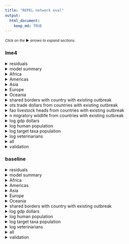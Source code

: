 ```yaml
---
title: "REPEL network eval"
output: 
  html_document:
    keep_md: TRUE
---
```


<small>_Click on the_ ▶ _︎arrows to expand sections._</small>




### lme4



<details>
<summary>residuals</summary>
![](network_model_eval_files/figure-html/lme-resids-1.png)<!-- -->![](network_model_eval_files/figure-html/lme-resids-2.png)<!-- -->
</details>

<details>
<summary>model summary</summary>

```
## Generalized linear mixed model fit by maximum likelihood (Adaptive
##   Gauss-Hermite Quadrature, nAGQ = 0) [glmerMod]
##  Family: binomial  ( logit )
## Formula: 
## outbreak_start ~ (0 + continent | disease) + (0 + shared_borders_from_outbreaks |  
##     disease) + (0 + ots_trade_dollars_from_outbreaks | disease) +  
##     (0 + fao_livestock_heads_from_outbreaks | disease) + (0 +  
##     n_migratory_wildlife_from_outbreaks | disease) + (0 + log_gdp_dollars |  
##     disease) + (0 + log_human_population | disease) + (0 + log_target_taxa_population |  
##     disease) + (0 + log_veterinarians | disease)
##    Data: augmented_data_compressed
## Weights: wgts
## Control: glmerControl(calc.derivs = TRUE)
## 
##      AIC      BIC   logLik deviance df.resid 
##  18346.1  18606.7  -9149.0  18298.1   384328 
## 
## Scaled residuals: 
##    Min     1Q Median     3Q    Max 
##  -6.26  -0.06  -0.03  -0.02 918.39 
## 
## Random effects:
##  Groups    Name                                Variance  Std.Dev. Corr       
##  disease   continentAfrica                     5.6911682 2.38562             
##            continentAmericas                   3.3500077 1.83030  -0.04      
##            continentAsia                       4.2268658 2.05593   0.84  0.25
##            continentEurope                     4.1356430 2.03363   0.18  0.63
##            continentOceania                    0.9810750 0.99049   0.55  0.31
##  disease.1 shared_borders_from_outbreaks       0.0983553 0.31362             
##  disease.2 ots_trade_dollars_from_outbreaks    0.0096375 0.09817             
##  disease.3 fao_livestock_heads_from_outbreaks  0.0005926 0.02434             
##  disease.4 n_migratory_wildlife_from_outbreaks 0.5865768 0.76588             
##  disease.5 log_gdp_dollars                     1.3348996 1.15538             
##  disease.6 log_human_population                0.6441507 0.80259             
##  disease.7 log_target_taxa_population          1.3666570 1.16904             
##  disease.8 log_veterinarians                   0.0436349 0.20889             
##             
##             
##             
##             
##   0.58      
##   0.74  0.87
##             
##             
##             
##             
##             
##             
##             
##             
## Number of obs: 384352, groups:  disease, 58
## 
## Fixed effects:
##             Estimate Std. Error z value Pr(>|z|)    
## (Intercept)   -8.850      0.202  -43.82   <2e-16 ***
## ---
## Signif. codes:  0 '***' 0.001 '**' 0.01 '*' 0.05 '.' 0.1 ' ' 1
```



|variable                                                   | variance|
|:----------------------------------------------------------|--------:|
|Africa                                                     |  5.70000|
|Asia                                                       |  4.20000|
|Europe                                                     |  4.10000|
|Americas                                                   |  3.40000|
|log target taxa population                                 |  1.40000|
|log gdp dollars                                            |  1.30000|
|Oceania                                                    |  0.98000|
|log human population                                       |  0.64000|
|n migratory wildlife from countries with existing outbreak |  0.59000|
|shared borders from countries with existing outbreak       |  0.09800|
|log veterinarians                                          |  0.04400|
|ots trade dollars from countries with existing outbreak    |  0.00960|
|fao livestock heads from countries with existing outbreak  |  0.00059|
</details>







<details>
<summary>Africa</summary>
![](network_model_eval_files/figure-html/lme-coef-1-1.png)<!-- -->
</details>
<details>
<summary>Americas</summary>
![](network_model_eval_files/figure-html/lme-coef-2-1.png)<!-- -->
</details>
<details>
<summary>Asia</summary>
![](network_model_eval_files/figure-html/lme-coef-3-1.png)<!-- -->
</details>
<details>
<summary>Europe</summary>
![](network_model_eval_files/figure-html/lme-coef-4-1.png)<!-- -->
</details>
<details>
<summary>Oceania</summary>
![](network_model_eval_files/figure-html/lme-coef-5-1.png)<!-- -->
</details>
<details>
<summary>shared borders with country with existing outbreak</summary>
![](network_model_eval_files/figure-html/lme-coef-6-1.png)<!-- -->
</details>
<details>
<summary>ots trade dollars from countries with existing outbreak</summary>
![](network_model_eval_files/figure-html/lme-coef-7-1.png)<!-- -->
</details>
<details>
<summary>fao livestock heads from countries with existing outbreak</summary>
![](network_model_eval_files/figure-html/lme-coef-8-1.png)<!-- -->
</details>
<details>
<summary>n migratory wildlife from countries with existing outbreak</summary>
![](network_model_eval_files/figure-html/lme-coef-9-1.png)<!-- -->
</details>
<details>
<summary>log gdp dollars</summary>
![](network_model_eval_files/figure-html/lme-coef-10-1.png)<!-- -->
</details>
<details>
<summary>log human population</summary>
![](network_model_eval_files/figure-html/lme-coef-11-1.png)<!-- -->
</details>
<details>
<summary>log target taxa population</summary>
![](network_model_eval_files/figure-html/lme-coef-12-1.png)<!-- -->
</details>
<details>
<summary>log veterinarians</summary>
![](network_model_eval_files/figure-html/lme-coef-13-1.png)<!-- -->
</details>

<details>
<summary>all</summary>
![](network_model_eval_files/figure-html/lme-coef-all-1.png)<!-- -->![](network_model_eval_files/figure-html/lme-coef-all-2.png)<!-- -->
</details>

<details>
<summary>validation</summary>

```
## [1] TRUE
```

![](network_model_eval_files/figure-html/lme-validation-1.png)<!-- -->![](network_model_eval_files/figure-html/lme-validation-2.png)<!-- -->![](network_model_eval_files/figure-html/lme-validation-3.png)<!-- -->
</details>








### baseline



<details>
<summary>residuals</summary>
![](network_model_eval_files/figure-html/lme-resids-baseline-1.png)<!-- -->![](network_model_eval_files/figure-html/lme-resids-baseline-2.png)<!-- -->
</details>

<details>
<summary>model summary</summary>

```
## Generalized linear mixed model fit by maximum likelihood (Adaptive
##   Gauss-Hermite Quadrature, nAGQ = 0) [glmerMod]
##  Family: binomial  ( logit )
## Formula: 
## outbreak_start ~ (0 + continent | disease) + (0 + shared_borders_from_outbreaks |  
##     disease) + (0 + log_gdp_dollars | disease) + (0 + log_human_population |  
##     disease) + (0 + log_target_taxa_population | disease) + (0 +  
##     log_veterinarians | disease)
##    Data: augmented_data_compressed
## Weights: wgts
## Control: glmerControl(calc.derivs = TRUE)
## 
##      AIC      BIC   logLik deviance df.resid 
##  19431.5  19642.4  -9694.8  19389.5   170220 
## 
## Scaled residuals: 
##     Min      1Q  Median      3Q     Max 
##   -2.69   -0.07   -0.03   -0.02 1343.94 
## 
## Random effects:
##  Groups    Name                          Variance Std.Dev. Corr             
##  disease   continentAfrica               5.62466  2.3716                    
##            continentAmericas             3.46546  1.8616   -0.04            
##            continentAsia                 4.11710  2.0291    0.78  0.34      
##            continentEurope               3.97869  1.9947    0.21  0.68  0.59
##            continentOceania              0.95086  0.9751    0.53  0.51  0.79
##  disease.1 shared_borders_from_outbreaks 0.09296  0.3049                    
##  disease.2 log_gdp_dollars               1.61280  1.2700                    
##  disease.3 log_human_population          0.78688  0.8871                    
##  disease.4 log_target_taxa_population    1.64673  1.2833                    
##  disease.5 log_veterinarians             0.05049  0.2247                    
##       
##       
##       
##       
##       
##   0.94
##       
##       
##       
##       
##       
## Number of obs: 170241, groups:  disease, 58
## 
## Fixed effects:
##             Estimate Std. Error z value            Pr(>|z|)    
## (Intercept)  -8.9704     0.2025  -44.31 <0.0000000000000002 ***
## ---
## Signif. codes:  0 '***' 0.001 '**' 0.01 '*' 0.05 '.' 0.1 ' ' 1
```



|variable                                             | variance|
|:----------------------------------------------------|--------:|
|Africa                                               |    5.600|
|Asia                                                 |    4.100|
|Europe                                               |    4.000|
|Americas                                             |    3.500|
|log target taxa population                           |    1.600|
|log gdp dollars                                      |    1.600|
|Oceania                                              |    0.950|
|log human population                                 |    0.790|
|shared borders from countries with existing outbreak |    0.093|
|log veterinarians                                    |    0.050|
</details>







<details>
<summary>Africa</summary>
![](network_model_eval_files/figure-html/lme-coef-baseline-1-1.png)<!-- -->
</details>
<details>
<summary>Americas</summary>
![](network_model_eval_files/figure-html/lme-coef-baseline-2-1.png)<!-- -->
</details>
<details>
<summary>Asia</summary>
![](network_model_eval_files/figure-html/lme-coef-baseline-3-1.png)<!-- -->
</details>
<details>
<summary>Europe</summary>
![](network_model_eval_files/figure-html/lme-coef-baseline-4-1.png)<!-- -->
</details>
<details>
<summary>Oceania</summary>
![](network_model_eval_files/figure-html/lme-coef-baseline-5-1.png)<!-- -->
</details>
<details>
<summary>shared borders with country with existing outbreak</summary>
![](network_model_eval_files/figure-html/lme-coef-baseline-6-1.png)<!-- -->
</details>
<details>
<summary>log gdp dollars</summary>
![](network_model_eval_files/figure-html/lme-coef-baseline-7-1.png)<!-- -->
</details>
<details>
<summary>log human population</summary>
![](network_model_eval_files/figure-html/lme-coef-baseline-8-1.png)<!-- -->
</details>
<details>
<summary>log target taxa population</summary>
![](network_model_eval_files/figure-html/lme-coef-baseline-9-1.png)<!-- -->
</details>
<details>
<summary>log veterinarians</summary>
![](network_model_eval_files/figure-html/lme-coef-baseline-10-1.png)<!-- -->
</details>

<details>
<summary>all</summary>
![](network_model_eval_files/figure-html/lme-coef-all-baseline-1.png)<!-- -->
</details>

<details>
<summary>validation</summary>

```
## [1] TRUE
```

![](network_model_eval_files/figure-html/lme-validation-baseline-1.png)<!-- -->![](network_model_eval_files/figure-html/lme-validation-baseline-2.png)<!-- -->![](network_model_eval_files/figure-html/lme-validation-baseline-3.png)<!-- -->
</details>


